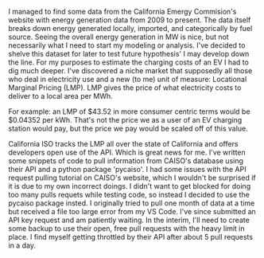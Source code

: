 I managed to find some data from the California Emergy Commision's website with energy generation data from 2009 to present. The data itself breaks down energy generated locally, imported, and categorically by fuel source. Seeing the overall energy generation in MW is nice, but not necessarily what I need to start my modeling or analysis. I've decided to shelve this dataset for later to test future hypothesis' I may develop down the line. For my purposes to estimate the charging costs of an EV I had to dig much deeper. I've discovered a niche market that supposedly all those who deal in electricity use and a new (to me) unit of measure: Locational Marginal Pricing (LMP). LMP gives the price of what electricity costs to deliver to a local area per MWh. 

For example: an LMP of $43.52 in more consumer centric terms would be $0.04352 per kWh. That's not the price we as a user of an EV charging station would pay, but the price we pay would be scaled off of this value. 

California ISO tracks the LMP all over the state of California and offers developers open use of the API. Which is great news for me. I've written some snippets of code to pull information from CAISO's database using their API and a python package 'pycaiso'. I had some issues with the API request pulling tutorial on CAISO's website, which I wouldn't be surprised if it is due to my own incorrect doings. I didn't want to get blocked for doing too many pulls requets while testing code, so instead I decided to use the pycaiso package insted. I originally tried to pull one month of data at a time but received a file too large error from my VS Code. I've since submitted an API key request and am patiently waiting. In the interim, I'll need to create some backup to use their open, free pull requests with the heavy limit in place. I find myself getting throttled by their API after about 5 pull requests in a day. 